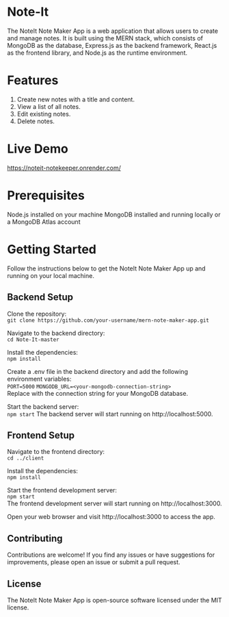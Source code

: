 # Note-It

The NoteIt Note Maker App is a web application that allows users to create and manage notes. It is built using the MERN stack, which consists of MongoDB as the database, Express.js as the backend framework, React.js as the frontend library, and Node.js as the runtime environment.

# Features
1. Create new notes with a title and content.
2. View a list of all notes.
3. Edit existing notes.
4. Delete notes.

# Live Demo
https://noteit-notekeeper.onrender.com/

# Prerequisites
Node.js installed on your machine
MongoDB installed and running locally or a MongoDB Atlas account

# Getting Started
Follow the instructions below to get the NoteIt Note Maker App up and running on your local machine.

## Backend Setup

Clone the repository:\
```git clone https://github.com/your-username/mern-note-maker-app.git```

Navigate to the backend directory:\
```cd Note-It-master```

Install the dependencies:\
```npm install```

Create a .env file in the backend directory and add the following environment variables:\
```PORT=5000```
```MONGODB_URL=<your-mongodb-connection-string>```\
Replace <your-mongodb-connection-string> with the connection string for your MongoDB database.

Start the backend server:\
```npm start```
The backend server will start running on http://localhost:5000.

## Frontend Setup

Navigate to the frontend directory:\
```cd ../client```
  
Install the dependencies:\
```npm install```
  
Start the frontend development server:\
```npm start```\
The frontend development server will start running on http://localhost:3000.

Open your web browser and visit http://localhost:3000 to access the app.

## Contributing
Contributions are welcome! If you find any issues or have suggestions for improvements, please open an issue or submit a pull request.

## License
The NoteIt Note Maker App is open-source software licensed under the MIT license.
